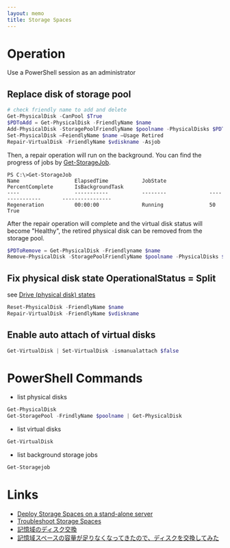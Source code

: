 ```yaml
---
layout: memo
title: Storage Spaces
---
```


# Operation
Use a PowerShell session as an administrator

## Replace disk of storage pool
```powershell
# check friendly name to add and delete
Get-PhysicalDisk -CanPool $True
$PDToAdd = Get-PhysicalDisk -FriendlyName $name
Add-PhysicalDisk -StoragePoolFriendlyName $poolname -PhysicalDisks $PDToAdd
Set-PhysicalDisk –FeiendlyName $name –Usage Retired
Repair-VirtualDisk -FriendlyName $vdiskname -Asjob
```

Then, a repair operation will run on the background. 
You can find the progress of jobs by [Get-StorageJob](https://learn.microsoft.com/en-us/powershell/module/storage/get-storagejob).

```
PS C:\>Get-StorageJob
Name                  ElapsedTime           JobState              PercentComplete       IsBackgroundTask
----                  -----------           --------              ---------------       ----------------
Regeneration          00:00:00              Running               50                    True
```

After the repair operation will complete and the virtual disk status will become "Healthy", the retired physical disk can be removed from the storage pool.
```powershell
$PDToRemove = Get-PhysicalDisk -Friendlyname $name
Remove-PhysicalDisk -StoragePoolFriendlyName $poolname -PhysicalDisks $PDToRemove
```

## Fix physical disk state OperationalStatus = Split
see [Drive (physical disk) states](https://learn.microsoft.com/en-us/windows-server/storage/storage-spaces/storage-spaces-states#drive-physical-disk-states)

```powershell
Reset-PhysicalDisk -FriendlyName $name
Repair-VirtualDisk -FriendlyName $vdiskname
```

## Enable auto attach of virtual disks
```powershell
Get-VirtualDisk | Set-VirtualDisk -ismanualattach $false
```

# PowerShell Commands
- list physical disks
```powershell
Get-PhysicalDisk
Get-StoragePool -FrindlyName $poolname | Get-PhysicalDisk
```
- list virtual disks
```powershell
Get-VirtualDisk
```
- list background storage jobs
```powershell
Get-Storagejob
```

# Links
- [Deploy Storage Spaces on a stand-alone server](https://learn.microsoft.com/en-us/windows-server/storage/storage-spaces/deploy-standalone-storage-spaces)
- [Troubleshoot Storage Spaces](https://learn.microsoft.com/en-us/windows-server/storage/storage-spaces/storage-spaces-states)
- [記憶域のディスク交換](https://www.tksoft.work/system/microsoft/windows/1748)
- [記憶域スペースの容量が足りなくなってきたので、ディスクを交換してみた](https://satsumahomeserver.com/blog/301509)